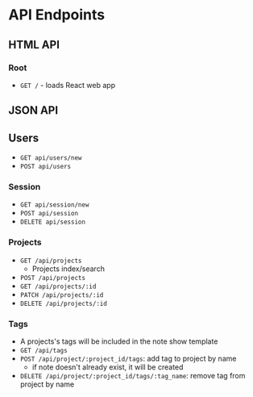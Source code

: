 # API Endpoints

## HTML API

### Root

- `GET /` - loads React web app

## JSON API

## Users

- `GET api/users/new`
- `POST api/users`

### Session

- `GET api/session/new`
- `POST api/session`
- `DELETE api/session`

### Projects

- `GET /api/projects`
  - Projects index/search
  <!-- - accepts `tag_name` query param to list projects by tag -->
- `POST /api/projects`
- `GET /api/projects/:id`
- `PATCH /api/projects/:id`
- `DELETE /api/projects/:id`

### Tags

- A projects's tags will be included in the note show template
- `GET /api/tags`
- `POST /api/project/:project_id/tags`: add tag to project by name
  - if note doesn't already exist, it will be created
- `DELETE /api/project/:project_id/tags/:tag_name`: remove tag from project by
  name
